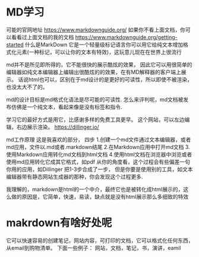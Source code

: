 # MD学习
可能的官网地址
https://www.markdownguide.org/
如果你不看上面文档，你可以看看过上面文档的我的文档
https://www.markdownguide.org/getting-started
什么是MarkDown
它是一个轻量级标记语言你可以用它给纯文本增加格式化元素(一种标记，可以让你的文本有特效)，这玩意儿现在在世界上很流行

md并不是所见即所得的，它不能很快的展示酷炫的效果，
因此它可以用很简单的编辑器如纯文本编辑器上编辑出很酷炫的的效果，在有MD解释器的客户端上展示。
话说html也可以，区别在于md设计的是更好的可读性，所以即使不被渲染，也没太大不了的。

md的设计目标是md格式化语法是尽可能的可读性.
怎么来评判呢，md文档被发布仿佛是一个纯文本，看起来像是没有标签和指令.

学习它的最好方式是用它，比感谢多样的免费工具更早。
这个网站，可以左边编辑，右边展示渲染。
https://dillinger.io/

md工作原理
这是我喜欢的部分，
四步
1.创建一个md文件通过文本编辑器，或者md应用，文件以.md或者.markdown结尾
2.在Markdown应用中打开md文档
3.使用Markdown应用转化md文档到html文档
4.使用html文档在浏览器中浏览或者使用md应用转化它成其它格式，如pdf
从你的角度看，这个过程会有些偏差一句你用的应用，如Dillinger 把1-3步合成了一步，
但是你要是使用别的工具，如文本编辑器带有静态网站生成器的那种，你会发现这个过程更多.

我理解的，markdown是html的一个中介，最终它也是被转化成html展示的，这么做的原因是，它简单，快速，易读，缺点就是没有html展示那么多细致的特效


# makrdown有啥好处呢
它可以快速容易的创建笔记，网站内容，可打印的文档，它可以格式化任何东西，从email到购物清单。
下面一些例子：
网站，文档，笔记，书，演讲，eamil
